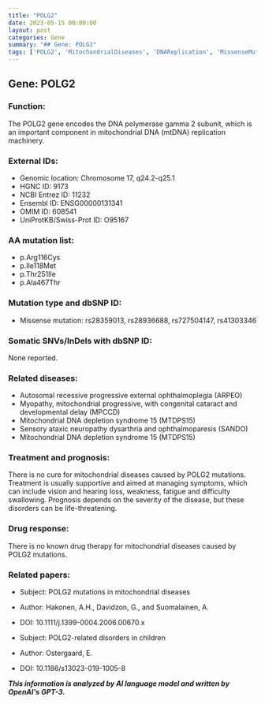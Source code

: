 ```yaml
---
title: "POLG2"
date: 2023-05-15 00:00:00
layout: post
categories: Gene
summary: "## Gene: POLG2"
tags: ['POLG2', 'MitochondrialDiseases', 'DNAReplication', 'MissenseMutation', 'SupportiveTreatment', 'Prognosis', 'NoDrugTherapy', 'RelatedPapers']
---
```


## Gene: POLG2

### Function:
The POLG2 gene encodes the DNA polymerase gamma 2 subunit, which is an important component in mitochondrial DNA (mtDNA) replication machinery.

### External IDs:
- Genomic location: Chromosome 17, q24.2-q25.1
- HGNC ID: 9173
- NCBI Entrez ID: 11232
- Ensembl ID: ENSG00000131341
- OMIM ID: 608541
- UniProtKB/Swiss-Prot ID: O95167

### AA mutation list:
- p.Arg116Cys
- p.Ile118Met
- p.Thr251Ile
- p.Ala467Thr

### Mutation type and dbSNP ID:
- Missense mutation: rs28359013, rs28936688, rs727504147, rs41303346

### Somatic SNVs/InDels with dbSNP ID:
None reported.

### Related diseases:
- Autosomal recessive progressive external ophthalmoplegia (ARPEO)
- Myopathy, mitochondrial progressive, with congenital cataract and developmental delay (MPCCD)
- Mitochondrial DNA depletion syndrome 15 (MTDPS15)
- Sensory ataxic neuropathy dysarthria and ophthalmoparesis (SANDO)
- Mitochondrial DNA depletion syndrome 15 (MTDPS15)

### Treatment and prognosis:
There is no cure for mitochondrial diseases caused by POLG2 mutations. Treatment is usually supportive and aimed at managing symptoms, which can include vision and hearing loss, weakness, fatigue and difficulty swallowing. Prognosis depends on the severity of the disease, but these disorders can be life-threatening.

### Drug response:
There is no known drug therapy for mitochondrial diseases caused by POLG2 mutations.

### Related papers:
- Subject: POLG2 mutations in mitochondrial diseases
- Author: Hakonen, A.H., Davidzon, G., and Suomalainen, A.
- DOI: 10.1111/j.1399-0004.2006.00670.x

- Subject: POLG2-related disorders in children
- Author: Ostergaard, E.
- DOI: 10.1186/s13023-019-1005-8

**_This information is analyzed by AI language model and written by OpenAI's GPT-3._**